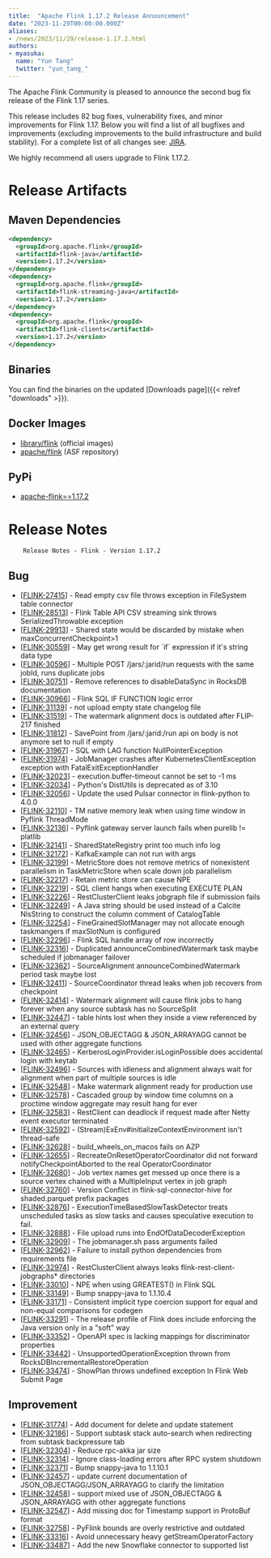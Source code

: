 ```yaml
---
title:  "Apache Flink 1.17.2 Release Announcement"
date: "2023-11-29T00:00:00.000Z"
aliases:
- /news/2023/11/29/release-1.17.2.html
authors:
- myasuka:
  name: "Yun Tang"
  twitter: "yun_tang_"
---
```

 
The Apache Flink Community is pleased to announce the second bug fix release of the Flink 1.17 series.
 
This release includes 82 bug fixes, vulnerability fixes, and minor improvements for Flink 1.17.
Below you will find a list of all bugfixes and improvements (excluding improvements to the build infrastructure and build stability). For a complete list of all changes see:
[JIRA](https://issues.apache.org/jira/secure/ReleaseNote.jspa?projectId=12315522&version=12353260).
 
We highly recommend all users upgrade to Flink 1.17.2.
 
# Release Artifacts
 
## Maven Dependencies
 
```xml
<dependency>
  <groupId>org.apache.flink</groupId>
  <artifactId>flink-java</artifactId>
  <version>1.17.2</version>
</dependency>
<dependency>
  <groupId>org.apache.flink</groupId>
  <artifactId>flink-streaming-java</artifactId>
  <version>1.17.2</version>
</dependency>
<dependency>
  <groupId>org.apache.flink</groupId>
  <artifactId>flink-clients</artifactId>
  <version>1.17.2</version>
</dependency>
```
 
## Binaries
 
You can find the binaries on the updated [Downloads page]({{< relref "downloads" >}}).
 
## Docker Images
 
* [library/flink](https://hub.docker.com/_/flink/tags?page=1&name=1.17.2) (official images)
* [apache/flink](https://hub.docker.com/r/apache/flink/tags?page=1&name=1.17.2) (ASF repository)
 
## PyPi
 
* [apache-flink==1.17.2](https://pypi.org/project/apache-flink/1.17.2/)

# Release Notes

        Release Notes - Flink - Version 1.17.2
       
<h2>        Bug
</h2>
<ul>
<li>[<a href='https://issues.apache.org/jira/browse/FLINK-27415'>FLINK-27415</a>] -         Read empty csv file throws exception in FileSystem table connector
</li>
<li>[<a href='https://issues.apache.org/jira/browse/FLINK-28513'>FLINK-28513</a>] -         Flink Table API CSV streaming sink throws SerializedThrowable exception
</li>
<li>[<a href='https://issues.apache.org/jira/browse/FLINK-29913'>FLINK-29913</a>] -         Shared state would be discarded by mistake when maxConcurrentCheckpoint&gt;1
</li>
<li>[<a href='https://issues.apache.org/jira/browse/FLINK-30559'>FLINK-30559</a>] -         May get wrong result for `if` expression if it&#39;s string data type
</li>
<li>[<a href='https://issues.apache.org/jira/browse/FLINK-30596'>FLINK-30596</a>] -         Multiple POST /jars/:jarid/run requests with the same jobId, runs duplicate jobs
</li>
<li>[<a href='https://issues.apache.org/jira/browse/FLINK-30751'>FLINK-30751</a>] -         Remove references to disableDataSync in RocksDB documentation
</li>
<li>[<a href='https://issues.apache.org/jira/browse/FLINK-30966'>FLINK-30966</a>] -         Flink SQL IF FUNCTION logic error
</li>
<li>[<a href='https://issues.apache.org/jira/browse/FLINK-31139'>FLINK-31139</a>] -         not upload empty state changelog file
</li>
<li>[<a href='https://issues.apache.org/jira/browse/FLINK-31519'>FLINK-31519</a>] -         The watermark alignment docs is outdated after FLIP-217 finished
</li>
<li>[<a href='https://issues.apache.org/jira/browse/FLINK-31812'>FLINK-31812</a>] -         SavePoint from /jars/:jarid:/run api on body is not anymore set to null if empty
</li>
<li>[<a href='https://issues.apache.org/jira/browse/FLINK-31967'>FLINK-31967</a>] -         SQL with LAG function NullPointerException
</li>
<li>[<a href='https://issues.apache.org/jira/browse/FLINK-31974'>FLINK-31974</a>] -         JobManager crashes after KubernetesClientException exception with FatalExitExceptionHandler
</li>
<li>[<a href='https://issues.apache.org/jira/browse/FLINK-32023'>FLINK-32023</a>] -         execution.buffer-timeout cannot be set to -1 ms
</li>
<li>[<a href='https://issues.apache.org/jira/browse/FLINK-32034'>FLINK-32034</a>] -         Python&#39;s DistUtils is deprecated as of 3.10
</li>
<li>[<a href='https://issues.apache.org/jira/browse/FLINK-32056'>FLINK-32056</a>] -         Update the used Pulsar connector in flink-python to 4.0.0
</li>
<li>[<a href='https://issues.apache.org/jira/browse/FLINK-32110'>FLINK-32110</a>] -         TM native memory leak when using time window in Pyflink ThreadMode
</li>
<li>[<a href='https://issues.apache.org/jira/browse/FLINK-32136'>FLINK-32136</a>] -         Pyflink gateway server launch fails when purelib != platlib
</li>
<li>[<a href='https://issues.apache.org/jira/browse/FLINK-32141'>FLINK-32141</a>] -         SharedStateRegistry print too much info log
</li>
<li>[<a href='https://issues.apache.org/jira/browse/FLINK-32172'>FLINK-32172</a>] -         KafkaExample can not run with args
</li>
<li>[<a href='https://issues.apache.org/jira/browse/FLINK-32199'>FLINK-32199</a>] -         MetricStore does not remove metrics of nonexistent parallelism in TaskMetricStore when scale down job parallelism
</li>
<li>[<a href='https://issues.apache.org/jira/browse/FLINK-32217'>FLINK-32217</a>] -         Retain metric store can cause NPE 
</li>
<li>[<a href='https://issues.apache.org/jira/browse/FLINK-32219'>FLINK-32219</a>] -         SQL client hangs when executing EXECUTE PLAN
</li>
<li>[<a href='https://issues.apache.org/jira/browse/FLINK-32226'>FLINK-32226</a>] -         RestClusterClient leaks jobgraph file if submission fails
</li>
<li>[<a href='https://issues.apache.org/jira/browse/FLINK-32249'>FLINK-32249</a>] -         A Java string should be used instead of a Calcite NlsString to construct the column comment of CatalogTable
</li>
<li>[<a href='https://issues.apache.org/jira/browse/FLINK-32254'>FLINK-32254</a>] -         FineGrainedSlotManager may not allocate enough taskmangers if maxSlotNum is configured
</li>
<li>[<a href='https://issues.apache.org/jira/browse/FLINK-32296'>FLINK-32296</a>] -         Flink SQL handle array of row incorrectly
</li>
<li>[<a href='https://issues.apache.org/jira/browse/FLINK-32316'>FLINK-32316</a>] -         Duplicated announceCombinedWatermark task maybe scheduled if jobmanager failover
</li>
<li>[<a href='https://issues.apache.org/jira/browse/FLINK-32362'>FLINK-32362</a>] -         SourceAlignment announceCombinedWatermark period task maybe lost
</li>
<li>[<a href='https://issues.apache.org/jira/browse/FLINK-32411'>FLINK-32411</a>] -         SourceCoordinator thread leaks when job recovers from checkpoint
</li>
<li>[<a href='https://issues.apache.org/jira/browse/FLINK-32414'>FLINK-32414</a>] -         Watermark alignment will cause flink jobs to hang forever when any source subtask has no SourceSplit
</li>
<li>[<a href='https://issues.apache.org/jira/browse/FLINK-32447'>FLINK-32447</a>] -         table hints lost when they inside a view referenced by an external query
</li>
<li>[<a href='https://issues.apache.org/jira/browse/FLINK-32456'>FLINK-32456</a>] -         JSON_OBJECTAGG &amp; JSON_ARRAYAGG cannot be used with other aggregate functions
</li>
<li>[<a href='https://issues.apache.org/jira/browse/FLINK-32465'>FLINK-32465</a>] -         KerberosLoginProvider.isLoginPossible does accidental login with keytab
</li>
<li>[<a href='https://issues.apache.org/jira/browse/FLINK-32496'>FLINK-32496</a>] -         Sources with idleness and alignment always wait for alignment when part of multiple sources is idle
</li>
<li>[<a href='https://issues.apache.org/jira/browse/FLINK-32548'>FLINK-32548</a>] -         Make watermark alignment ready for production use
</li>
<li>[<a href='https://issues.apache.org/jira/browse/FLINK-32578'>FLINK-32578</a>] -         Cascaded group by window time columns on a proctime window aggregate may result hang for ever
</li>
<li>[<a href='https://issues.apache.org/jira/browse/FLINK-32583'>FLINK-32583</a>] -         RestClient can deadlock if request made after Netty event executor terminated
</li>
<li>[<a href='https://issues.apache.org/jira/browse/FLINK-32592'>FLINK-32592</a>] -         (Stream)ExEnv#initializeContextEnvironment isn&#39;t thread-safe
</li>
<li>[<a href='https://issues.apache.org/jira/browse/FLINK-32628'>FLINK-32628</a>] -         build_wheels_on_macos fails on AZP
</li>
<li>[<a href='https://issues.apache.org/jira/browse/FLINK-32655'>FLINK-32655</a>] -         RecreateOnResetOperatorCoordinator did not forward notifyCheckpointAborted to the real OperatorCoordinator
</li>
<li>[<a href='https://issues.apache.org/jira/browse/FLINK-32680'>FLINK-32680</a>] -         Job vertex names get messed up once there is a source vertex chained with a MultipleInput vertex in job graph
</li>
<li>[<a href='https://issues.apache.org/jira/browse/FLINK-32760'>FLINK-32760</a>] -         Version Conflict in flink-sql-connector-hive for shaded.parquet prefix packages
</li>
<li>[<a href='https://issues.apache.org/jira/browse/FLINK-32876'>FLINK-32876</a>] -         ExecutionTimeBasedSlowTaskDetector treats unscheduled tasks as slow tasks and causes speculative execution to fail.
</li>
<li>[<a href='https://issues.apache.org/jira/browse/FLINK-32888'>FLINK-32888</a>] -         File upload runs into EndOfDataDecoderException
</li>
<li>[<a href='https://issues.apache.org/jira/browse/FLINK-32909'>FLINK-32909</a>] -         The jobmanager.sh pass arguments failed
</li>
<li>[<a href='https://issues.apache.org/jira/browse/FLINK-32962'>FLINK-32962</a>] -         Failure to install python dependencies from requirements file
</li>
<li>[<a href='https://issues.apache.org/jira/browse/FLINK-32974'>FLINK-32974</a>] -         RestClusterClient always leaks flink-rest-client-jobgraphs* directories
<li>[<a href='https://issues.apache.org/jira/browse/FLINK-33010'>FLINK-33010</a>] -         NPE when using GREATEST() in Flink SQL
</li>
<li>[<a href='https://issues.apache.org/jira/browse/FLINK-33149'>FLINK-33149</a>] -         Bump snappy-java to 1.1.10.4
</li>
<li>[<a href='https://issues.apache.org/jira/browse/FLINK-33171'>FLINK-33171</a>] -         Consistent implicit type coercion support for equal and non-equal comparisons for codegen
</li>
<li>[<a href='https://issues.apache.org/jira/browse/FLINK-33291'>FLINK-33291</a>] -         The release profile of Flink does include enforcing the Java version only in a &quot;soft&quot; way
</li>
<li>[<a href='https://issues.apache.org/jira/browse/FLINK-33352'>FLINK-33352</a>] -         OpenAPI spec is lacking mappings for discriminator properties
</li>
<li>[<a href='https://issues.apache.org/jira/browse/FLINK-33442'>FLINK-33442</a>] -         UnsupportedOperationException thrown from RocksDBIncrementalRestoreOperation
</li>
<li>[<a href='https://issues.apache.org/jira/browse/FLINK-33474'>FLINK-33474</a>] -         ShowPlan throws undefined exception In Flink Web Submit Page
</li>
</ul>
        
<h2>        Improvement
</h2>
<ul>
<li>[<a href='https://issues.apache.org/jira/browse/FLINK-31774'>FLINK-31774</a>] -         Add document for delete and update statement
</li>
<li>[<a href='https://issues.apache.org/jira/browse/FLINK-32186'>FLINK-32186</a>] -         Support subtask stack auto-search when redirecting from subtask backpressure tab
</li>
<li>[<a href='https://issues.apache.org/jira/browse/FLINK-32304'>FLINK-32304</a>] -         Reduce rpc-akka jar size
</li>
<li>[<a href='https://issues.apache.org/jira/browse/FLINK-32314'>FLINK-32314</a>] -         Ignore class-loading errors after RPC system shutdown
</li>
<li>[<a href='https://issues.apache.org/jira/browse/FLINK-32371'>FLINK-32371</a>] -         Bump snappy-java to 1.1.10.1
</li>
<li>[<a href='https://issues.apache.org/jira/browse/FLINK-32457'>FLINK-32457</a>] -         update current documentation of JSON_OBJECTAGG/JSON_ARRAYAGG to clarify the limitation
</li>
<li>[<a href='https://issues.apache.org/jira/browse/FLINK-32458'>FLINK-32458</a>] -         support mixed use of JSON_OBJECTAGG &amp; JSON_ARRAYAGG with other aggregate functions
</li>
<li>[<a href='https://issues.apache.org/jira/browse/FLINK-32547'>FLINK-32547</a>] -         Add missing doc for Timestamp support in ProtoBuf format
</li>
<li>[<a href='https://issues.apache.org/jira/browse/FLINK-32758'>FLINK-32758</a>] -         PyFlink bounds are overly restrictive and outdated
</li>
<li>[<a href='https://issues.apache.org/jira/browse/FLINK-33316'>FLINK-33316</a>] -         Avoid unnecessary heavy getStreamOperatorFactory
</li>
<li>[<a href='https://issues.apache.org/jira/browse/FLINK-33487'>FLINK-33487</a>] -         Add the new Snowflake connector to supported list
</li>
</ul>         